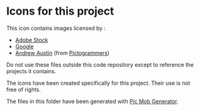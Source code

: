 # Icons for this project

This icon contains images licensed by :

* [Adobe Stock](https://vasur.fr/adobestock)
* [Google](https://pictogrammers.com/contributor/google/)
* [Andrew Austin](https://pictogrammers.com/contributor/Templarian/) (from [Pictogrammers](https://pictogrammers.com/))

Do not use these files outside this code repository except to reference the projects it contains.

The icons have been created specifically for this project. Their use is not free of rights.

The files in this folder have been generated with [Pic Mob Generator](https://picmobgenerator.olfsoftware.fr).
